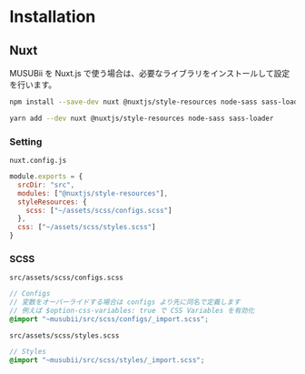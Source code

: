 # Installation

## Nuxt

MUSUBii を Nuxt.js で使う場合は、必要なライブラリをインストールして設定を行います。

```bash
npm install --save-dev nuxt @nuxtjs/style-resources node-sass sass-loader
```

```bash
yarn add --dev nuxt @nuxtjs/style-resources node-sass sass-loader
```

### Setting

`nuxt.config.js`

```js
module.exports = {
  srcDir: "src",
  modules: ["@nuxtjs/style-resources"],
  styleResources: {
    scss: ["~/assets/scss/configs.scss"]
  },
  css: ["~/assets/scss/styles.scss"]
}
```

### SCSS

`src/assets/scss/configs.scss`

```scss
// Configs
// 変数をオーバーライドする場合は configs より先に同名で定義します
// 例えば $option-css-variables: true で CSS Variables を有効化
@import "~musubii/src/scss/configs/_import.scss";
```

`src/assets/scss/styles.scss`

```scss
// Styles
@import "~musubii/src/scss/styles/_import.scss";
```
